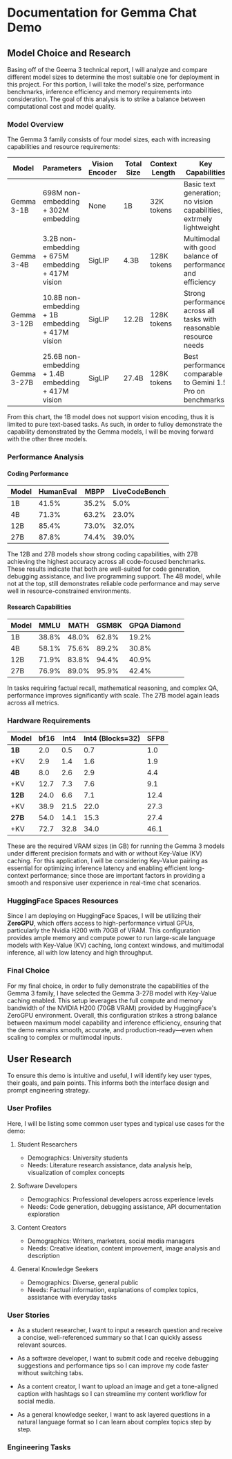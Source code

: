 # Documentation for Gemma Chat Demo

## Model Choice and Research

Basing off of the Geema 3 technical report, I will analyze and compare different model sizes to determine the most suitable one for deployment in this project. For this portion, I will take the model's size, performance benchmarks, inference efficiency and memory requirements into consideration. The goal of this analysis is to strike a balance between computational cost and model quality.

### Model Overview

The Gemma 3 family consists of four model sizes, each with increasing capabilities and resource requirements:

| Model       | Parameters                                         | Vision Encoder | Total Size | Context Length | Key Capabilities                                                    |
| ----------- | -------------------------------------------------- | -------------- | ---------- | -------------- | ------------------------------------------------------------------- |
| Gemma 3-1B  | 698M non-embedding + 302M embedding                | None           | 1B         | 32K tokens     | Basic text generation; no vision capabilities, extrmely lightweight |
| Gemma 3-4B  | 3.2B non-embedding + 675M embedding + 417M vision  | SigLIP         | 4.3B       | 128K tokens    | Multimodal with good balance of performance and efficiency          |
| Gemma 3-12B | 10.8B non-embedding + 1B embedding + 417M vision   | SigLIP         | 12.2B      | 128K tokens    | Strong performance across all tasks with reasonable resource needs  |
| Gemma 3-27B | 25.6B non-embedding + 1.4B embedding + 417M vision | SigLIP         | 27.4B      | 128K tokens    | Best performance; comparable to Gemini 1.5 Pro on benchmarks        |

From this chart, the 1B model does not support vision encoding, thus it is limited to pure text-based tasks. As such, in order to fulloy demonstrate the capability demonstrated by the Gemma models, I will be moving forward with the other three models.

### Performance Analysis

#### Coding Performance

| Model | HumanEval | MBPP  | LiveCodeBench |
| ----- | --------- | ----- | ------------- |
| 1B    | 41.5%     | 35.2% | 5.0%          |
| 4B    | 71.3%     | 63.2% | 23.0%         |
| 12B   | 85.4%     | 73.0% | 32.0%         |
| 27B   | 87.8%     | 74.4% | 39.0%         |

The 12B and 27B models show strong coding capabilities, with 27B achieving the highest accuracy across all code-focused benchmarks. These results indicate that both are well-suited for code generation, debugging assistance, and live programming support. The 4B model, while not at the top, still demonstrates reliable code performance and may serve well in resource-constrained environments.

#### Research Capabilities

| Model | MMLU  | MATH  | GSM8K | GPQA Diamond |
| ----- | ----- | ----- | ----- | ------------ |
| 1B    | 38.8% | 48.0% | 62.8% | 19.2%        |
| 4B    | 58.1% | 75.6% | 89.2% | 30.8%        |
| 12B   | 71.9% | 83.8% | 94.4% | 40.9%        |
| 27B   | 76.9% | 89.0% | 95.9% | 42.4%        |

In tasks requiring factual recall, mathematical reasoning, and complex QA, performance improves significantly with scale. The 27B model again leads across all metrics.

### Hardware Requirements

| Model   | bf16 | Int4 | Int4 (Blocks=32) | SFP8 |
| ------- | ---- | ---- | ---------------- | ---- |
| **1B**  | 2.0  | 0.5  | 0.7              | 1.0  |
| +KV     | 2.9  | 1.4  | 1.6              | 1.9  |
| **4B**  | 8.0  | 2.6  | 2.9              | 4.4  |
| +KV     | 12.7 | 7.3  | 7.6              | 9.1  |
| **12B** | 24.0 | 6.6  | 7.1              | 12.4 |
| +KV     | 38.9 | 21.5 | 22.0             | 27.3 |
| **27B** | 54.0 | 14.1 | 15.3             | 27.4 |
| +KV     | 72.7 | 32.8 | 34.0             | 46.1 |

These are the required VRAM sizes (in GB) for running the Gemma 3 models under different precision formats and with or without Key-Value (KV) caching. For this application, I will be considering Key-Value pairing as essential for optimizing inference latency and enabling efficient long-context performance; since those are important factors in providing a smooth and responsive user experience in real-time chat scenarios.

### HuggingFace Spaces Resources

Since I am deploying on HuggingFace Spaces, I will be utilizing their **ZeroGPU**, which offers access to high-performance virtual GPUs, particularly the Nvidia H200 with 70GB of VRAM. This configuration provides ample memory and compute power to run large-scale language models with Key-Value (KV) caching, long context windows, and multimodal inference, all with low latency and high throughput.

### Final Choice

For my final choice, in order to fully demonstrate the capabilities of the Gemma 3 family, I have selected the Gemma 3-27B model with Key-Value caching enabled. This setup leverages the full compute and memory bandwidth of the NVIDIA H200 (70GB VRAM) provided by HuggingFace's ZeroGPU environment. Overall, this configuration strikes a strong balance between maximum model capability and inference efficiency, ensuring that the demo remains smooth, accurate, and production-ready—even when scaling to complex or multimodal inputs.

## User Research

To ensure this demo is intuitive and useful, I will identify key user types, their goals, and pain points. This informs both the interface design and prompt engineering strategy.

### User Profiles

Here, I will be listing some common user types and typical use cases for the demo:

1. Student Researchers

   - Demographics: University students
   - Needs: Literature research assistance, data analysis help, visualization of complex concepts

2. Software Developers

   - Demographics: Professional developers across experience levels
   - Needs: Code generation, debugging assistance, API documentation exploration

3. Content Creators

   - Demographics: Writers, marketers, social media managers
   - Needs: Creative ideation, content improvement, image analysis and description

4. General Knowledge Seekers
   - Demographics: Diverse, general public
   - Needs: Factual information, explanations of complex topics, assistance with everyday tasks

### User Stories

- As a student researcher, I want to input a research question and receive a concise, well-referenced summary so that I can quickly assess relevant sources.

- As a software developer, I want to submit code and receive debugging suggestions and performance tips so I can improve my code faster without switching tabs.

- As a content creator, I want to upload an image and get a tone-aligned caption with hashtags so I can streamline my content workflow for social media.

- As a general knowledge seeker, I want to ask layered questions in a natural language format so I can learn about complex topics step by step.

### Engineering Tasks
